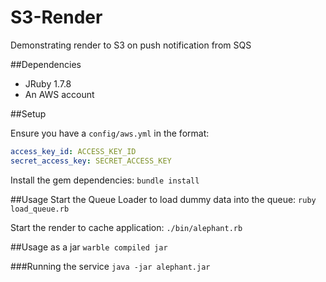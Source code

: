 S3-Render
=========

Demonstrating render to S3 on push notification from SQS

##Dependencies

- JRuby 1.7.8
- An AWS account

##Setup

Ensure you have a `config/aws.yml` in the format:
```yaml
access_key_id: ACCESS_KEY_ID
secret_access_key: SECRET_ACCESS_KEY
```
Install the gem dependencies:
`bundle install`

##Usage
Start the Queue Loader to load dummy data into the queue:
`ruby load_queue.rb`

Start the render to cache application:
`./bin/alephant.rb`

##Usage as a jar
`warble compiled jar`

###Running the service
`java -jar alephant.jar`


